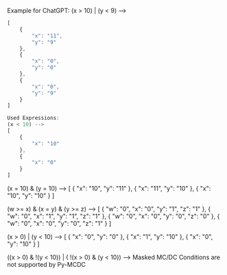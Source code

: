 Example for ChatGPT:
(x > 10) | (y < 9) -->
```javascript
[
	{
	    "x": "11",
	    "y": "9"
	},
	{
	    "x": "0",
	    "y": "0"
	},
	{
	    "x": "0",
	    "y": "9"
	}
]

Used Expressions: 
(x < 10) -->
[
	{
	    "x": "10"
	},
	{
	    "x": "0"
	}
]
```

(x = 10) & (y = 10) -->
[
	{
	    "x": "10",
	    "y": "11"
	},
	{
	    "x": "11",
	    "y": "10"
	},
	{
	    "x": "10",
	    "y": "10"
	}
]
    
(w >= x) & (x = y) & (y >= z) --> 
[
	{
	    "w": "0",
	    "x": "0",
	    "y": "1",
	    "z": "1"
	},
	{
	    "w": "0",
	    "x": "1",
	    "y": "1",
	    "z": "1"
	},
	{
	    "w": "0",
	    "x": "0",
	    "y": "0",
	    "z": "0"
	},
	{
	    "w": "0",
	    "x": "0",
	    "y": "0",
	    "z": "1"
	}
]


(x > 0) | (y < 10) --> 
[
	{
	    "x": "0",
	    "y": "0"
	},
	{
	    "x": "1",
	    "y": "10"
	},
	{
	    "x": "0",
	    "y": "10"
	}
]

((x > 0) & !(y < 10)) | ( !(x > 0) & (y < 10)) --> Masked MC/DC Conditions are not supported by Py-MCDC
